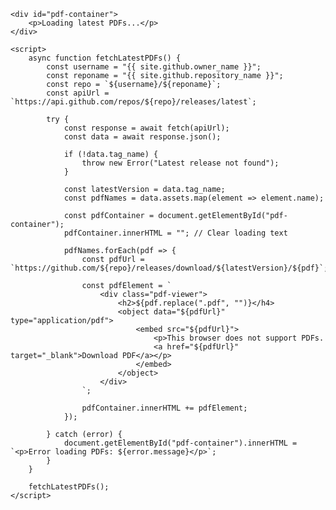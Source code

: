 <html lang="en">
<head>
    <meta charset="UTF-8">
    <meta name="viewport" content="width=device-width, initial-scale=1.0">
    <title>Latest Thesis PDFs</title>
<style>
    #pdf-container {
        display: block;
        text-align: center;
    }
    .pdf-viewer {
        width: 100%;
        max-width: 1000px;
    }
    object {
        width: 100%;
        height: 600px;
        border: 1px solid #ccc;
    }
</style>

</head>
<body>

    <div id="pdf-container">
        <p>Loading latest PDFs...</p>
    </div>

    <script>
        async function fetchLatestPDFs() {
            const username = "{{ site.github.owner_name }}";
            const reponame = "{{ site.github.repository_name }}";
            const repo = `${username}/${reponame}`;
            const apiUrl = `https://api.github.com/repos/${repo}/releases/latest`;

            try {
                const response = await fetch(apiUrl);
                const data = await response.json();

                if (!data.tag_name) {
                    throw new Error("Latest release not found");
                }

                const latestVersion = data.tag_name;
                const pdfNames = data.assets.map(element => element.name);

                const pdfContainer = document.getElementById("pdf-container");
                pdfContainer.innerHTML = ""; // Clear loading text

                pdfNames.forEach(pdf => {
                    const pdfUrl = `https://github.com/${repo}/releases/download/${latestVersion}/${pdf}`;

                    const pdfElement = `
                        <div class="pdf-viewer">
                            <h2>${pdf.replace(".pdf", "")}</h4>
                            <object data="${pdfUrl}" type="application/pdf">
                                <embed src="${pdfUrl}">
                                    <p>This browser does not support PDFs.
                                    <a href="${pdfUrl}" target="_blank">Download PDF</a></p>
                                </embed>
                            </object>
                        </div>
                    `;

                    pdfContainer.innerHTML += pdfElement;
                });

            } catch (error) {
                document.getElementById("pdf-container").innerHTML = `<p>Error loading PDFs: ${error.message}</p>`;
            }
        }

        fetchLatestPDFs();
    </script>

</body>
</html>
